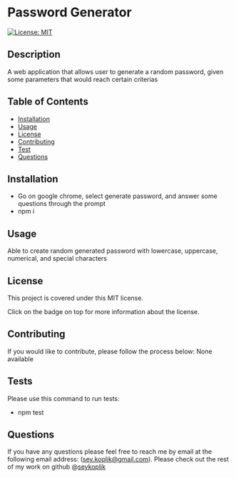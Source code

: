 # Password Generator 

[![License: MIT](https://img.shields.io/badge/License-MIT-yellow.svg)](https://opensource.org/licenses/MIT)

## Description
A web application that allows user to generate a random password, given some parameters that would reach certain criterias

## Table of Contents

  * [Installation](#Installation)
  * [Usage](#Usage)
  * [License](#License) 
  * [Contributing](#Contributing) 
  * [Test](#Test)
  * [Questions](#Questions)

## Installation
- Go on google chrome, select generate password, and answer some questions through the prompt
- npm i

## Usage
Able to create random generated password with lowercase, uppercase, numerical, and special characters

## License
This project is covered under this
MIT license. 

Click on the badge on top for more information about the license.

## Contributing
If you would like to contribute, please follow the process below:
None available

## Tests
Please use this command to run tests:
- npm test

## Questions
If you have any questions please feel free to reach me by email at the following email address: (sey.koplik@gmail.com). Please check out the rest of my work on github @[seykoplik]('http://github.com/seykoplik) 

